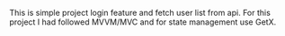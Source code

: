 This is simple project login feature and fetch user list from api. For this project I had followed MVVM/MVC and for state management use GetX.
